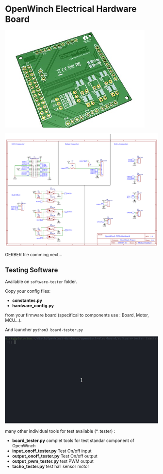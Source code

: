 OpenWinch Electrical Hardware Board
===================================

![3D](./docs/assets/pcb_1.jpg "3D preview")

<img src="./Schematic_PI-Motherboard.png" alt="Schematic" width="640"/>

GERBER file comming next...


## Testing Software

Available on `software-tester` folder.

Copy your config files:
- **constantes.py** 
- **hardware_config.py**

from your firmware board (specifical to components use : Board, Motor, MCU...).

And launcher `python3 board-tester.py`

![Tester](./docs/assets/soft-test.gif "Tester")

many other individual tools for test available (*_tester) :
- **board_tester.py** complet tools for test standar component of OpenWinch
- **input_onoff_tester.py** Test On/off input
- **output_onoff_tester.py** Test On/off output
- **output_pwm_tester.py** test PWM output
- **tacho_tester.py** test hall sensor motor
